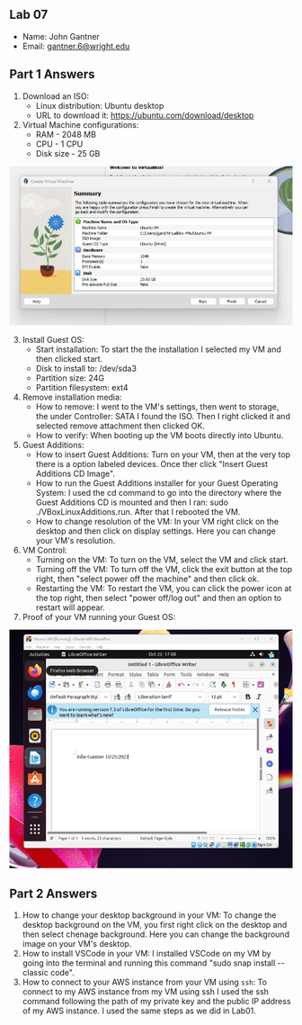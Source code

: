 ## Lab 07

- Name: John Gantner
- Email: gantner.6@wright.edu

## Part 1 Answers

1. Download an ISO:
    - Linux distribution: Ubuntu desktop
    - URL to download it: https://ubuntu.com/download/desktop
2. Virtual Machine configurations:
    - RAM - 2048 MB
    - CPU - 1 CPU
    - Disk size - 25 GB

![Screenshot of Summary](./images/Lab07.png)

3. Install Guest OS:
    - Start installation: To start the the installation I selected my VM and then clicked start.
    - Disk to install to: /dev/sda3
    - Partition size: 24G
    - Partition filesystem: ext4
4. Remove installation media:
    - How to remove: I went to the VM's settings, then went to storage, the under Controller: SATA I found the ISO. Then I right clicked it and selected remove attachment then clicked OK.
    - How to verify: When booting up the VM boots directly into Ubuntu.
5. Guest Additions:
    - How to insert Guest Additions: Turn on your VM, then at the very top there is a option labeled devices. Once ther click "Insert Guest Additions CD Image".
    - How to run the Guest Additions installer for your Guest Operating System: I used the cd command to go into the directory where the Guest Additions CD is mounted and then I ran: sudo ./VBoxLinuxAdditions.run. After that I rebooted the VM.
    - How to change resolution of the VM: In your VM right click on the desktop and then click on display settings. Here you can change your VM's resolution.
6. VM Control:
    - Turning on the VM: To turn on the VM, select the VM and click start.
    - Turning off the VM: To turn off the VM, click the exit button at the top right, then "select power off the machine" and then click ok.
    - Restarting the VM: To restart the VM, you can click the power icon at the top right, then select "power off/log out" and then an option to restart will appear.
7. Proof of your VM running your Guest OS:

![Screenshot with name in file](./images/Lab07P2.png)


## Part 2 Answers

1. How to change your desktop background in your VM: To change the desktop background on the VM, you first right click on the desktop and then select chenage background. Here you can change the background image on your VM's desktop.
2. How to install VSCode in your VM: I installed VSCode on my VM by going into the terminal and running this command "sudo snap install --classic code".
3. How to connect to your AWS instance from your VM using `ssh`: To connect to my AWS instance from my VM using ssh I used the ssh command following the path of my private key and the public IP address of my AWS instance. I used the same steps as we did in Lab01.
